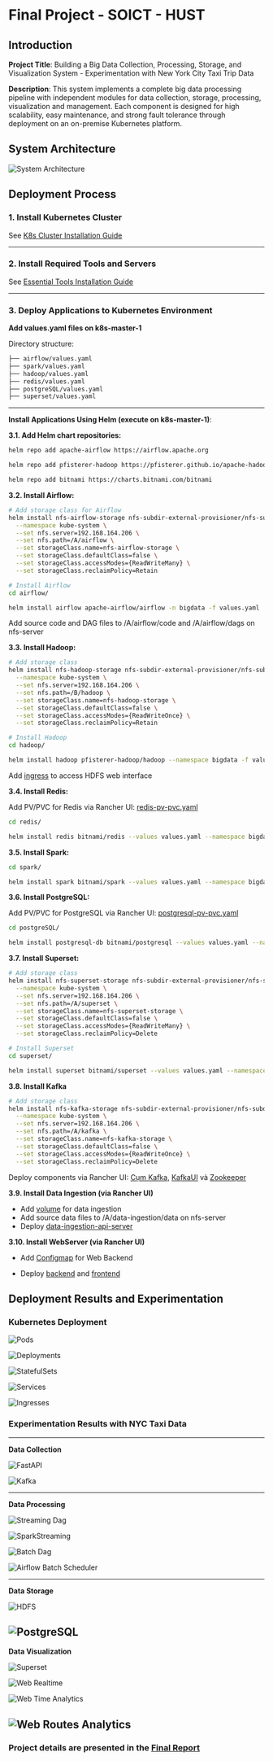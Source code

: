 # Final Project - SOICT - HUST

## Introduction
__Project Title__: Building a Big Data Collection, Processing, Storage, and Visualization System - Experimentation with New York City Taxi Trip Data

__Description__: This system implements a complete big data processing pipeline with independent modules for data collection, storage, processing, visualization and management. Each component is designed for high scalability, easy maintenance, and strong fault tolerance through deployment on an on-premise Kubernetes platform.

## System Architecture
![System Architecture](./images/4_system_architecture.png)
## Deployment Process

### 1. Install Kubernetes Cluster
See [K8s Cluster Installation Guide](./k8s/installation/install-k8s-cluster.md)

---

### 2. Install Required Tools and Servers
See [Essential Tools Installation Guide](./k8s/installation/install-tools.md)

---

### 3. Deploy Applications to Kubernetes Environment
__Add values.yaml files on k8s-master-1__

Directory structure:
```bash
├── airflow/values.yaml
├── spark/values.yaml
├── hadoop/values.yaml
├── redis/values.yaml
├── postgreSQL/values.yaml
├── superset/values.yaml
```
---

__Install Applications Using Helm (execute on k8s-master-1)__:

__3.1. Add Helm chart repositories:__
```bash
helm repo add apache-airflow https://airflow.apache.org

helm repo add pfisterer-hadoop https://pfisterer.github.io/apache-hadoop-helm/

helm repo add bitnami https://charts.bitnami.com/bitnami
```

__3.2. Install Airflow:__
```bash
# Add storage class for Airflow
helm install nfs-airflow-storage nfs-subdir-external-provisioner/nfs-subdir-external-provisioner \
  --namespace kube-system \
  --set nfs.server=192.168.164.206 \
  --set nfs.path=/A/airflow \
  --set storageClass.name=nfs-airflow-storage \
  --set storageClass.defaultClass=false \
  --set storageClass.accessModes={ReadWriteMany} \
  --set storageClass.reclaimPolicy=Retain

# Install Airflow
cd airflow/

helm install airflow apache-airflow/airflow -n bigdata -f values.yaml
```
Add source code and DAG files to /A/airflow/code and /A/airflow/dags on nfs-server


__3.3. Install Hadoop:__
```bash
# Add storage class
helm install nfs-hadoop-storage nfs-subdir-external-provisioner/nfs-subdir-external-provisioner \
  --namespace kube-system \
  --set nfs.server=192.168.164.206 \
  --set nfs.path=/B/hadoop \
  --set storageClass.name=nfs-hadoop-storage \
  --set storageClass.defaultClass=false \
  --set storageClass.accessModes={ReadWriteOnce} \
  --set storageClass.reclaimPolicy=Retain

# Install Hadoop
cd hadoop/

helm install hadoop pfisterer-hadoop/hadoop --namespace bigdata -f values.yaml

```
Add [ingress](./k8s/hadoop/namenode-ingress.yaml) to access HDFS web interface


__3.4. Install Redis:__

Add PV/PVC for Redis via Rancher UI: [redis-pv-pvc.yaml](./k8s/redis/redis-pv-pvc.yaml)

```bash
cd redis/

helm install redis bitnami/redis --values values.yaml --namespace bigdata
```

__3.5. Install Spark:__
```bash
cd spark/

helm install spark bitnami/spark --values values.yaml --namespace bigdata
```

__3.6. Install PostgreSQL:__

Add PV/PVC for PostgreSQL via Rancher UI: [postgresql-pv-pvc.yaml](./k8s/postgreSQL/postgresql-pv-pvc.yaml)

```bash
cd postgreSQL/

helm install postgresql-db bitnami/postgresql --values values.yaml --namespace bigdata
```

__3.7. Install Superset:__
```bash
# Add storage class
helm install nfs-superset-storage nfs-subdir-external-provisioner/nfs-subdir-external-provisioner \
  --namespace kube-system \
  --set nfs.server=192.168.164.206 \
  --set nfs.path=/A/superset \
  --set storageClass.name=nfs-superset-storage \
  --set storageClass.defaultClass=false \
  --set storageClass.accessModes={ReadWriteMany} \
  --set storageClass.reclaimPolicy=Delete

# Install Superset
cd superset/

helm install superset bitnami/superset --values values.yaml --namespace bigdata
```

__3.8. Install Kafka__
```bash
# Add storage class
helm install nfs-kafka-storage nfs-subdir-external-provisioner/nfs-subdir-external-provisioner \
  --namespace kube-system \
  --set nfs.server=192.168.164.206 \
  --set nfs.path=/A/kafka \
  --set storageClass.name=nfs-kafka-storage \
  --set storageClass.defaultClass=false \
  --set storageClass.accessModes={ReadWriteOnce} \
  --set storageClass.reclaimPolicy=Delete
```

Deploy components via Rancher UI: [Cụm Kafka](./k8s/kafka/kafka.yaml), [KafkaUI](./k8s/kafka/kafka-ui.yaml) và [Zookeeper](./k8s/kafka/zookeeper.yaml)

__3.9. Install Data Ingestion (via Rancher UI)__

- Add [volume](./k8s/data-ingestion/data-ingestion-volumes.yaml) for data ingestion
- Add source data files to /A/data-ingestion/data on nfs-server
- Deploy  [data-ingestion-api-server](./k8s/data-ingestion/data-ingestion-api-server.yaml)

__3.10. Install WebServer (via Rancher UI)__

- Add [Configmap](./k8s/webserver/backend-configmap.yaml) for Web Backend

- Deploy [backend](./k8s/webserver/backend.yaml) and [frontend](./k8s/webserver/frontend.yaml)

## Deployment Results and Experimentation

### Kubernetes Deployment
![Pods](./images/4_k8s_pods.png)

![Deployments](./images/4_k8s_deployments.png)

![StatefulSets](./images/4_k8s_statefulset.png)

![Services](./images/4_k8s_services.png)

![Ingresses](./images/5_rancher_ingress.png)

### Experimentation Results with NYC Taxi Data
---

__Data Collection__

![FastAPI](./images/4_3_fastapi.png)

![Kafka](./images/4_3_kafka.png)

---

__Data Processing__

![Streaming Dag](./images/4_airflow_streaming_dag.png)

![SparkStreaming](./images/4_redis_data.png)

![Batch Dag](./images/4_airflow_batch_dag.png)

![Airflow Batch Scheduler](./images/4_3_airflow_batch_dags.png)

---

__Data Storage__

![HDFS](./images/4_3_hdfs.png)

![PostgreSQL](./images/4_3_postgresql.png)
---

__Data Visualization__

![Superset](./images/4_3_superset.png)

![Web Realtime](./images/4_3_web_realtime.png)

![Web Time Analytics](./images/4_3_web_time.png)

![Web Routes Analytics](./images/4_3_web_routes.png)
---

### Project details are presented in the [Final Report]()